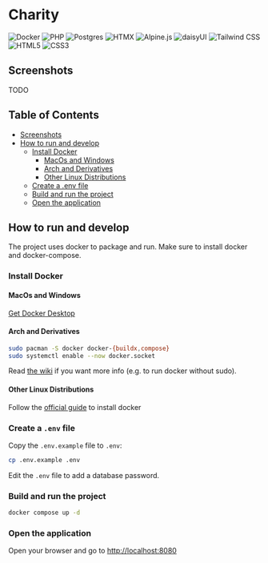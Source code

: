 # Charity

![Docker](https://img.shields.io/badge/docker-%230db7ed.svg?style=for-the-badge&logo=docker&logoColor=white)
![PHP](https://img.shields.io/badge/php-%23777BB4.svg?style=for-the-badge&logo=php&logoColor=white)
![Postgres](https://img.shields.io/badge/postgres-%23316192.svg?style=for-the-badge&logo=postgresql&logoColor=white)
![HTMX](https://img.shields.io/badge/%3C/%3E%20htmx-3D72D7?style=for-the-badge&logo=mysl&logoColor=white)
![Alpine.js](https://img.shields.io/badge/Alpine%20JS-8BC0D0?style=for-the-badge&logo=alpinedotjs&logoColor=black)
![daisyUI](https://img.shields.io/badge/daisyUI-1ad1a5?style=for-the-badge&logo=daisyui&logoColor=white)
![Tailwind CSS](https://img.shields.io/badge/Tailwind_CSS-38B2AC?style=for-the-badge&logo=tailwind-css&logoColor=white)
![HTML5](https://img.shields.io/badge/html5-%23E34F26.svg?style=for-the-badge&logo=html5&logoColor=white)
![CSS3](https://img.shields.io/badge/css3-%231572B6.svg?style=for-the-badge&logo=css3&logoColor=white)

## Screenshots

TODO

## Table of Contents

- [Screenshots](#screenshots)
- [How to run and develop](#how-to-run-and-develop)
  - [Install Docker](#install-docker)
    - [MacOs and Windows](#macos-and-windows)
    - [Arch and Derivatives](#arch-and-derivatives)
    - [Other Linux Distributions](#other-linux-distributions)
  - [Create a .env file](#create-a-env-file)
  - [Build and run the project](#build-and-run-the-project)
  - [Open the application](#open-the-application)

## How to run and develop

The project uses docker to package and run. Make sure to install docker and docker-compose.

### Install Docker

#### MacOs and Windows

[Get Docker Desktop](https://docs.docker.com/get-started/get-docker/)

#### Arch and Derivatives

```bash
sudo pacman -S docker docker-{buildx,compose}
sudo systemctl enable --now docker.socket
```

Read [the wiki](https://wiki.archlinux.org/title/Docker) if you want more info (e.g. to run docker without sudo).

#### Other Linux Distributions

Follow the [official guide](https://docs.docker.com/engine/install/) to install docker

### Create a `.env` file

Copy the `.env.example` file to `.env`:

```bash
cp .env.example .env
```

Edit the `.env` file to add a database password.

### Build and run the project

```bash
docker compose up -d
```

### Open the application

Open your browser and go to [http://localhost:8080](http://localhost:8080)
